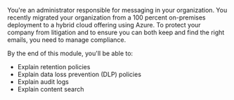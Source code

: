 You're an administrator responsible for messaging in your organization. You recently migrated your organization from a 100 percent on-premises deployment to a hybrid cloud offering using Azure. To protect your company from litigation and to ensure you can both keep and find the right emails, you need to manage compliance.

By the end of this module, you'll be able to:
- Explain retention policies
- Explain data loss prevention (DLP) policies 
- Explain audit logs
- Explain content search
